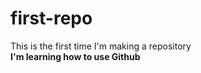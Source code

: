 # first-repo
This is the first time I'm making a repository
<br>
<b>I'm learning how to use Github </b>
